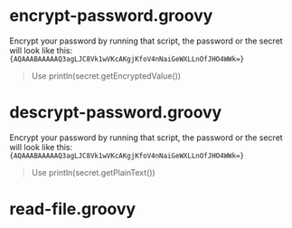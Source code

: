 # encrypt-password.groovy
Encrypt your password by running that script, the password or the secret will look like this: `{AQAAABAAAAAQ3agLJC8Vk1wVKcAKgjKfoV4nNaiGeWXLLnOfJHO4WWk=}`

>Use println(secret.getEncryptedValue())

# descrypt-password.groovy
Encrypt your password by running that script, the password or the secret will look like this: `{AQAAABAAAAAQ3agLJC8Vk1wVKcAKgjKfoV4nNaiGeWXLLnOfJHO4WWk=}`

>Use println(secret.getPlainText())

# read-file.groovy